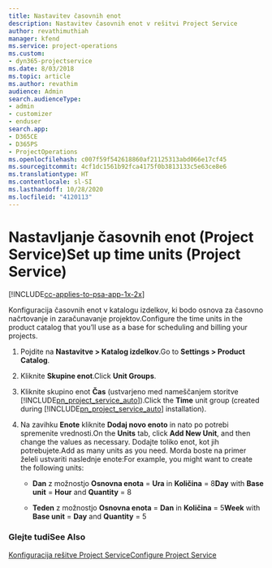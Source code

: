 ```yaml
---
title: Nastavitev časovnih enot
description: Nastavitev časovnih enot v rešitvi Project Service
author: revathimuthiah
manager: kfend
ms.service: project-operations
ms.custom:
- dyn365-projectservice
ms.date: 8/03/2018
ms.topic: article
ms.author: revathim
audience: Admin
search.audienceType:
- admin
- customizer
- enduser
search.app:
- D365CE
- D365PS
- ProjectOperations
ms.openlocfilehash: c007f59f542618860af21125313abd066e17cf45
ms.sourcegitcommit: 4cf1dc1561b92fca4175f0b3813133c5e63ce8e6
ms.translationtype: HT
ms.contentlocale: sl-SI
ms.lasthandoff: 10/28/2020
ms.locfileid: "4120113"
---
```

# <a name="set-up-time-units-project-service"></a><span data-ttu-id="3a1c3-103">Nastavljanje časovnih enot (Project Service)</span><span class="sxs-lookup"><span data-stu-id="3a1c3-103">Set up time units (Project Service)</span></span>

[!INCLUDE[cc-applies-to-psa-app-1x-2x](../includes/cc-applies-to-psa-app-1x-2x.md)]

<span data-ttu-id="3a1c3-104">Konfiguracija časovnih enot v katalogu izdelkov, ki bodo osnova za časovno načrtovanje in zaračunavanje projektov.</span><span class="sxs-lookup"><span data-stu-id="3a1c3-104">Configure the time units in the product catalog that you’ll use as a base for scheduling and billing your projects.</span></span>  
  
1. <span data-ttu-id="3a1c3-105">Pojdite na **Nastavitve > Katalog izdelkov**.</span><span class="sxs-lookup"><span data-stu-id="3a1c3-105">Go to **Settings > Product Catalog**.</span></span>  
  
2. <span data-ttu-id="3a1c3-106">Kliknite **Skupine enot**.</span><span class="sxs-lookup"><span data-stu-id="3a1c3-106">Click **Unit Groups**.</span></span>  
  
3. <span data-ttu-id="3a1c3-107">Kliknite skupino enot **Čas** (ustvarjeno med nameščanjem storitve [!INCLUDE[pn_project_service_auto](../includes/pn-project-service-auto.md)]).</span><span class="sxs-lookup"><span data-stu-id="3a1c3-107">Click the **Time** unit group (created during [!INCLUDE[pn_project_service_auto](../includes/pn-project-service-auto.md)] installation).</span></span>  
  
4. <span data-ttu-id="3a1c3-108">Na zavihku **Enote** kliknite **Dodaj novo enoto** in nato po potrebi spremenite vrednosti.</span><span class="sxs-lookup"><span data-stu-id="3a1c3-108">On the **Units** tab, click **Add New Unit**, and then change the values as necessary.</span></span> <span data-ttu-id="3a1c3-109">Dodajte toliko enot, kot jih potrebujete.</span><span class="sxs-lookup"><span data-stu-id="3a1c3-109">Add as many units as you need.</span></span> <span data-ttu-id="3a1c3-110">Morda boste na primer želeli ustvariti naslednje enote:</span><span class="sxs-lookup"><span data-stu-id="3a1c3-110">For example, you might want to create the following units:</span></span>  
  
   - <span data-ttu-id="3a1c3-111">**Dan** z možnostjo **Osnovna enota** = **Ura** in **Količina** = 8</span><span class="sxs-lookup"><span data-stu-id="3a1c3-111">**Day** with **Base unit** = **Hour** and **Quantity** = 8</span></span>  
  
   - <span data-ttu-id="3a1c3-112">**Teden** z možnostjo **Osnovna enota** = **Dan** in **Količina** = 5</span><span class="sxs-lookup"><span data-stu-id="3a1c3-112">**Week** with **Base unit** = **Day** and **Quantity** = 5</span></span>  
  
### <a name="see-also"></a><span data-ttu-id="3a1c3-113">Glejte tudi</span><span class="sxs-lookup"><span data-stu-id="3a1c3-113">See Also</span></span>  
 [<span data-ttu-id="3a1c3-114">Konfiguracija rešitve Project Service</span><span class="sxs-lookup"><span data-stu-id="3a1c3-114">Configure Project Service</span></span>](../psa/configure.md)
